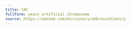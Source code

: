```yaml
---
title: YAC
fullForm: yeast artificial chromosome
source: https://openmd.com/dictionary/abbreviations/y
---
```

